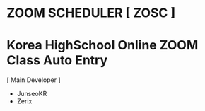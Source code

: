 # ZOOM SCHEDULER [ ZOSC ]

# Korea HighSchool Online ZOOM Class Auto Entry



[ Main Developer ]

* JunseoKR
* Zerix
